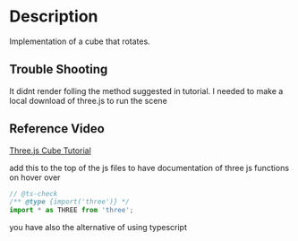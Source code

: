 # Description

Implementation of a cube that rotates.

## Trouble Shooting

It didnt render folling the method suggested in tutorial. I needed to make a local download of three.js to run the scene

## Reference Video

[Three.js Cube Tutorial](https://www.youtube.com/watch?v=oAJNYQLexIQ&list=PLT5klp7W4r8TprwP0xZvVC64WSfRUQFY-)

add this to the top of the js files to have documentation of three js functions on hover over

```javascript
// @ts-check
/** @type {import('three')} */
import * as THREE from 'three';
```

you have also the alternative of using typescript
